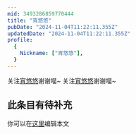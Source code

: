 ```yaml
---
mid: 3493286859770444
title: "宵悠悠"
pubDate: "2024-11-04T11:22:11.355Z"
updatedDate: "2024-11-04T11:22:11.355Z"
profile:
  {
    Nickname: ["宵悠悠"],
  }
---
```


关注[宵悠悠](https://space.bilibili.com/3493286859770444)谢谢喵~ 关注[宵悠悠](https://space.bilibili.com/3493286859770444)谢谢喵~

## 此条目有待补充
你可以在[这里](https://github.com/Yuhanawa/VTuber.ICU-Content/edit/master/v/宵悠悠/index.md)编辑本文
